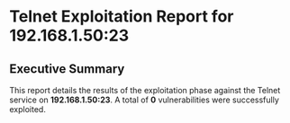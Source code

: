 # Telnet Exploitation Report for 192.168.1.50:23

## Executive Summary

This report details the results of the exploitation phase against the Telnet service on **192.168.1.50:23**. A total of **0** vulnerabilities were successfully exploited.

